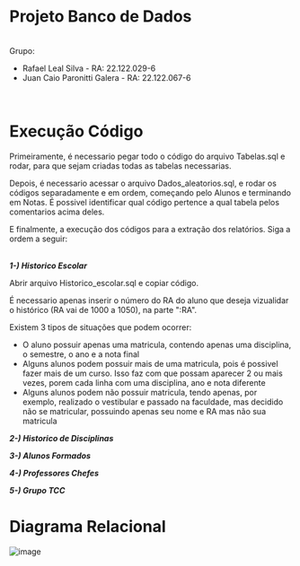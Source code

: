 # Projeto Banco de Dados

<br>Grupo:</br>
* Rafael Leal Silva - RA: 22.122.029-6
* Juan Caio Paronitti Galera - RA: 22.122.067-6
<br>

# Execução Código

Primeiramente, é necessario pegar todo o código do arquivo Tabelas.sql e rodar, para que sejam criadas todas as tabelas necessarias.

Depois, é necessario acessar o arquivo Dados_aleatorios.sql, e rodar os códigos separadamente e em ordem, começando pelo Alunos e terminando em Notas. É possivel identificar qual código pertence a qual tabela pelos comentarios acima deles.

E finalmente, a execução dos códigos para a extração dos relatórios. Siga a ordem a seguir:
<br></br>

***1-) Historico Escolar***

Abrir arquivo Historico_escolar.sql e copiar código.

É necessario apenas inserir o número do RA do aluno que deseja vizualidar o histórico (RA vai de 1000 a 1050), na parte ":RA".

Existem 3 tipos de situações que podem ocorrer:

* O aluno possuir apenas uma matricula, contendo apenas uma disciplina, o semestre, o ano e a nota final
* Alguns alunos podem possuir mais de uma matricula, pois é possivel fazer mais de um curso. Isso faz com que possam aparecer 2 ou mais vezes, porem cada linha com uma disciplina, ano e nota diferente
* Alguns alunos podem não possuir matricula, tendo apenas, por exemplo, realizado o vestibular e passado na faculdade, mas decidido não se matricular, possuindo apenas seu nome e RA mas não sua matricula

***2-) Historico de Disciplinas***

***3-) Alunos Formados***

***4-) Professores Chefes***

***5-) Grupo TCC***

# Diagrama Relacional

![image](https://github.com/RafLeal/Projeto-Banco-de-Dados/assets/165904115/4bb26165-6e84-48ae-b761-df93ef445845)


